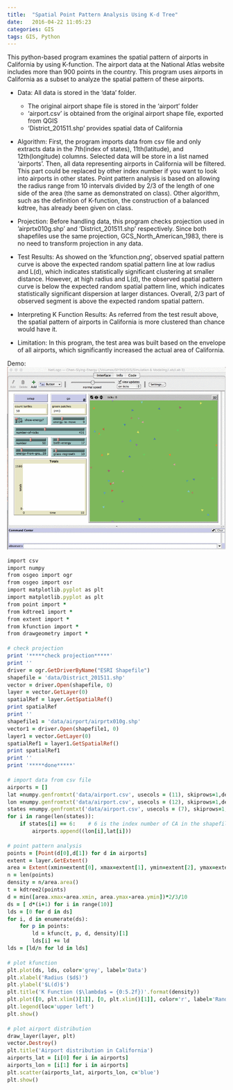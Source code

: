 ```yaml
---
title:  "Spatial Point Pattern Analysis Using K-d Tree"
date:   2016-04-22 11:05:23
categories: GIS
tags: GIS, Python
---
```


This python-based program examines the spatial pattern of airports in California by using K-function. The airport data at the National Atlas website includes more than 900 points in the country. This program uses airports in California as a subset to analyze the spatial pattern of these airports.

* Data:
    All data is stored in the ‘data’ folder.
    - The original airport shape file is stored in the ‘airport’ folder
    - ‘airport.csv’ is obtained from the original airport shape file, exported from QGIS
    - ‘District_201511.shp’ provides spatial data of California

* Algorithm:
    First, the program imports data from csv file and only extracts data in the 7th(index of states), 11th(latitude), and 12th(longitude) columns. Selected data will be store in a list named ‘airports’. Then, all data representing airports in California will be filtered. This part could be replaced by other index number if you want to look into airports in other states. Point pattern analysis is based on allowing the radius range from 10 intervals divided by 2/3 of the length of one side of the area (the same as demonstrated on class). Other algorithm, such as the definition of K-function, the construction of a balanced kdtree, has already been given on class.

* Projection:
    Before handling data, this program checks projection used in ’airprtx010g.shp’ and ‘District_201511.shp’ respectively. Since both shapefiles use the same projection, GCS_North_American_1983, there is no need to transform projection in any data.

* Test Results:
    As showed on the ‘kfunction.png’, observed spatial pattern curve is above the expected random spatial pattern line at low radius and L(d), which indicates statistically significant clustering at smaller distance. However, at high radius and L(d), the observed spatial pattern curve is below the expected random spatial pattern line, which indicates statistically significant dispersion at larger distances. Overall, 2/3 part of observed segment is above the expected random spatial pattern.

* Interpreting K Function Results:
    As referred from the test result above, the spatial pattern of airports in California is more clustered than chance would have it.

* Limitation:
   In this program, the test area was built based on the envelope of all airports, which significantly increased the actual area of California.  


Demo:
![](/images/demo/turtle.gif)


```ruby
import csv
import numpy
from osgeo import ogr
from osgeo import osr
import matplotlib.pyplot as plt
import matplotlib.pyplot as plt
from point import *
from kdtree1 import *
from extent import *
from kfunction import *
from drawgeometry import *

# check projection
print '*****check projection*****'
print ''
driver = ogr.GetDriverByName("ESRI Shapefile")
shapefile = 'data/District_201511.shp'
vector = driver.Open(shapefile, 0)
layer = vector.GetLayer(0)
spatialRef = layer.GetSpatialRef()
print spatialRef
print ''
shapefile1 = 'data/airport/airprtx010g.shp'
vector1 = driver.Open(shapefile1, 0)
layer1 = vector.GetLayer(0)
spatialRef1 = layer1.GetSpatialRef()
print spatialRef1
print ''
print '*****done*****'

# import data from csv file
airports = []
lat =numpy.genfromtxt('data/airport.csv', usecols = (11), skiprows=1,delimiter=',')
lon =numpy.genfromtxt('data/airport.csv', usecols = (12), skiprows=1,delimiter=',')
states =numpy.genfromtxt('data/airport.csv', usecols = (7), skiprows=1,delimiter=',')
for i in range(len(states)):
    if states[i] == 6:    # 6 is the index number of CA in the shapefile
        airports.append((lon[i],lat[i]))

# point pattern analysis
points = [Point(d[0],d[1]) for d in airports]
extent = layer.GetExtent()
area = Extent(xmin=extent[0], xmax=extent[1], ymin=extent[2], ymax=extent[3])
n = len(points)
density = n/area.area()
t = kdtree2(points)
d = min([area.xmax-area.xmin, area.ymax-area.ymin])*2/3/10
ds = [ d*(i+1) for i in range(10)]
lds = [0 for d in ds]
for i, d in enumerate(ds):
    for p in points:
        ld = kfunc(t, p, d, density)[1]
        lds[i] += ld
lds = [ld/n for ld in lds]

# plot kfunction
plt.plot(ds, lds, color='grey', label='Data')
plt.xlabel('Radius ($d$)')
plt.ylabel('$L(d)$')
plt.title('K Function ($\lambda$ = {0:5.2f})'.format(density))
plt.plot([0, plt.xlim()[1]], [0, plt.xlim()[1]], color='r', label='Random')
plt.legend(loc='upper left')
plt.show()

# plot airport distribution
draw_layer(layer, plt)
vector.Destroy()
plt.title('Airport distribution in California')
airports_lat = [i[0] for i in airports]
airports_lon = [i[1] for i in airports]
plt.scatter(airports_lat, airports_lon, c='blue')
plt.show()

```

["Wolf Sheep Predation Model"]: http://ccl.northwestern.edu/netlogo/models/WolfSheepPredation
